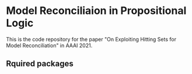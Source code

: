 # Model Reconciliaion in Propositional Logic
This is the code repository for the paper "On Exploiting Hitting Sets for Model Reconciliation" in AAAI 2021.


## Rquired packages
